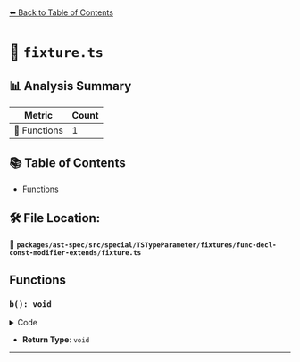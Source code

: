 [⬅️ Back to Table of Contents](../../../../../../../index.md)

# 📄 `fixture.ts`

## 📊 Analysis Summary

| Metric | Count |
|--------|-------|
| 🔧 Functions | 1 |

## 📚 Table of Contents

- [Functions](#functions)

## 🛠️ File Location:
📂 **`packages/ast-spec/src/special/TSTypeParameter/fixtures/func-decl-const-modifier-extends/fixture.ts`**

## Functions

### `b(): void`

<details><summary>Code</summary>

```ts
function b<const T extends U>() {}
```
</details>

- **Return Type**: `void`

---